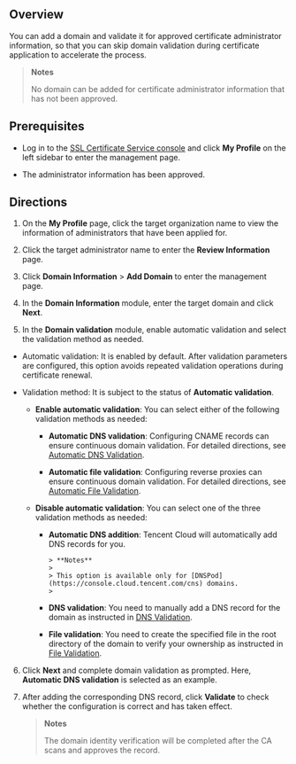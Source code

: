 ## Overview

You can add a domain and validate it for approved certificate administrator information, so that you can skip domain validation during certificate application to accelerate the process.

> **Notes**
> 
> No domain can be added for certificate administrator information that has not been approved.
> 


## Prerequisites
- Log in to the [SSL Certificate Service console](https://console.cloud.tencent.com/certoverview) and click **My Profile** on the left sidebar to enter the management page.

- The administrator information has been approved.


## Directions
1. On the **My Profile** page, click the target organization name to view the information of administrators that have been applied for.

2. Click the target administrator name to enter the **Review Information** page.

3. Click **Domain Information** > **Add Domain** to enter the management page.

4. In the **Domain Information** module, enter the target domain and click **Next**.
5. In the **Domain validation** module, enable automatic validation and select the validation method as needed.

  - Automatic validation: It is enabled by default. After validation parameters are configured, this option avoids repeated validation operations during certificate renewal.

  - Validation method: It is subject to the status of **Automatic validation**.

    - **Enable automatic validation**: You can select either of the following validation methods as needed:

      - **Automatic DNS validation**: Configuring CNAME records can ensure continuous domain validation. For detailed directions, see [Automatic DNS Validation](https://www.tencentcloud.com/document/product/1007/53635).

      - **Automatic file validation**: Configuring reverse proxies can ensure continuous domain validation. For detailed directions, see [Automatic File Validation](https://intl.cloud.tencent.com/document/product/1007/44061).

    - **Disable automatic validation**: You can select one of the three validation methods as needed:

      - **Automatic DNS addition**: Tencent Cloud will automatically add DNS records for you.
            

            > **Notes**
            > 
            > This option is available only for [DNSPod](https://console.cloud.tencent.com/cns) domains.
            > 

      - **DNS validation**: You need to manually add a DNS record for the domain as instructed in [DNS Validation](https://intl.cloud.tencent.com/document/product/1007/45895).

      - **File validation**: You need to create the specified file in the root directory of the domain to verify your ownership as instructed in [File Validation](https://intl.cloud.tencent.com/document/product/1007/43542).

6. Click **Next** and complete domain validation as prompted. Here, **Automatic DNS validation** is selected as an example.

7. After adding the corresponding DNS record, click **Validate** to check whether the configuration is correct and has taken effect.
   

   > **Notes**
   > 
   > The domain identity verification will be completed after the CA scans and approves the record.
   > 
